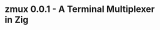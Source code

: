 [//]: # (x-release-please-start-version)
# zmux 0.0.1 - A Terminal Multiplexer in Zig
[//]: # (x-release-please-end)
